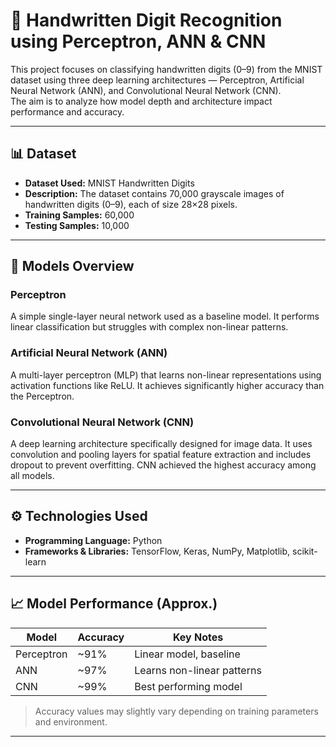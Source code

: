 # 🧠 Handwritten Digit Recognition using Perceptron, ANN & CNN

This project focuses on classifying handwritten digits (0–9) from the MNIST dataset using three deep learning architectures — Perceptron, Artificial Neural Network (ANN), and Convolutional Neural Network (CNN).  
The aim is to analyze how model depth and architecture impact performance and accuracy.

---

## 📊 Dataset
- **Dataset Used:** MNIST Handwritten Digits  
- **Description:** The dataset contains 70,000 grayscale images of handwritten digits (0–9), each of size 28×28 pixels.  
- **Training Samples:** 60,000  
- **Testing Samples:** 10,000  

---

## 🧩 Models Overview
### Perceptron  
A simple single-layer neural network used as a baseline model. It performs linear classification but struggles with complex non-linear patterns.

### Artificial Neural Network (ANN)  
A multi-layer perceptron (MLP) that learns non-linear representations using activation functions like ReLU. It achieves significantly higher accuracy than the Perceptron.

### Convolutional Neural Network (CNN)  
A deep learning architecture specifically designed for image data. It uses convolution and pooling layers for spatial feature extraction and includes dropout to prevent overfitting. CNN achieved the highest accuracy among all models.

---

## ⚙️ Technologies Used
- **Programming Language:** Python  
- **Frameworks & Libraries:** TensorFlow, Keras, NumPy, Matplotlib, scikit-learn  

---

## 📈 Model Performance (Approx.)
| Model | Accuracy | Key Notes |
|--------|-----------|-----------|
| Perceptron | ~91% | Linear model, baseline |
| ANN | ~97% | Learns non-linear patterns |
| CNN | ~99% | Best performing model |

> Accuracy values may slightly vary depending on training parameters and environment.

---

